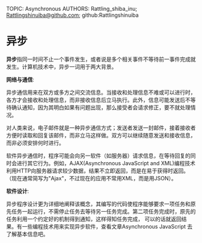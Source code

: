 TOPIC: Asynchronous
AUTHORS: Rattling_shiba_inu; Rattlingshinuiba@github.com; github:Rattlingshinuiba

# 异步

**异步**指同一时间不止一个事件发生，或者说是多个相关事件不等待前一事件完成就发生。计算机技术中，异步一词用于两大背景。

**网络与通信**:

异步通信用来在双方或多方之间交流信息。当接收和处理信息不难或可以进行时，各方才会接收和处理信息，而非接收信息后立马执行。此外，信息可能发送后不等待确认通知，因为其明白如果有问题出现，那么接受者会请求修正，要不就处理情况。

对人类来说，电子邮件就是一种异步通信方式；发送者发送一封邮件，接着接收者方便时读取和回复该邮件，而非立马这样做。双方可以继续随意发送和接收信息，而非必须安排何时进行。

软件异步通信时，程序可能会向另一软件（如服务器）请求信息，在等待回复的同时会进行其它行为。例如，AJAX(Asynchronous JavaScript and XML)编程技术利用HTTP向服务器请求较少数据，结果不立即返回，而是在易于获得时返回。（现在通常简写为"Ajax"，不过现在的应用不常用XML，而是用JSON）。

**软件设计**:

异步程序设计更为详细地阐释该概念，其编写的代码使程序能够要求一项任务和原先任务一起运行，不需停止任务去等待另一任务完成。第二项任务完成时，原先的任务利用一个约定好的机制得到通知，这样得知任务完成，
可以的话就返回结果。有一些编程技术用来实现异步软件，查看文章Asynchronous JavaScript 去了解基本信息吧。
